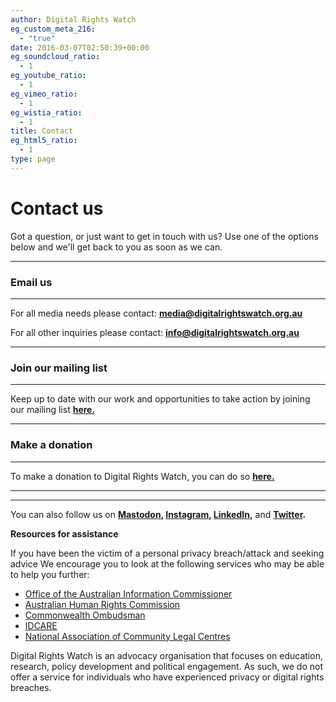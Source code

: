 ```yaml
---
author: Digital Rights Watch
eg_custom_meta_216:
  - "true"
date: 2016-03-07T02:50:39+00:00
eg_soundcloud_ratio:
  - 1
eg_youtube_ratio:
  - 1
eg_vimeo_ratio:
  - 1
eg_wistia_ratio:
  - 1
title: Contact
eg_html5_ratio:
  - 1
type: page
---
```

# Contact us

Got a question, or just want to get in touch with us? Use one of the options below and we'll get back to you as soon as we can.

- - -

### Email us

- - -

For all media needs please contact: **[media@digitalrightswatch.org.au](mailto:malito:media@digitalrightswatch.org.au)**

For all other inquiries please contact: **[info@digitalrightswatch.org.au](mailto:info@digitalrightswatch.org.au)**

- - -

### Join our mailing list

- - -

Keep up to date with our work and opportunities to take action by joining our mailing list **[here.](https://actionnetwork.org/forms/site-sign-up)**

- - -

### Make a donation

- - -

To make a donation to Digital Rights Watch, you can do so **[here.](http://www.donate.digitalrightswatch.org.au)**

- - -

- - -

You can also follow us on **[Mastodon](https://aus.social/@drwaus), [Instagram](https://www.instagram.com/drwaus/), [LinkedIn](https://www.linkedin.com/company/drwaus),** and **[Twitter](http://www.twitter.com/drwaus).**

**Resources for assistance**

If you have been the victim of a personal privacy breach/attack and seeking advice We encourage you to look at the following services who may be able to help you further:

* [Office of the Australian Information Commissioner](https://www.oaic.gov.au/)
* [Australian Human Rights Commission](https://www.humanrights.gov.au/)
* [Commonwealth Ombudsman](http://www.ombudsman.gov.au/)
* [IDCARE](https://www.idcare.org/)
* [National Association of Community Legal Centres](http://www.naclc.org.au/)

Digital Rights Watch is an advocacy organisation that focuses on education, research, policy development and political engagement. As such, we do not offer a service for individuals who have experienced privacy or digital rights breaches.
